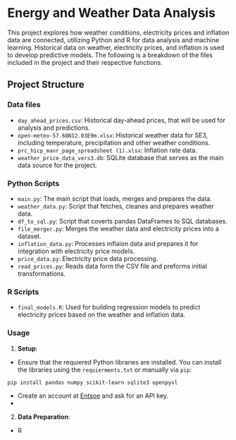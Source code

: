 # Energy and Weather Data Analysis
This project explores how weather conditions, electricity prices and inflation data are connected, utilizing Python and R for data analysis and machine learning. Historical data on weather, electricity prices, and inflation is used to develop predictive models. The following is a breakdown of the files included in the project and their respective functions.
## Project Structure
### Data files
* `day_ahead_prices.csv`: Historical day-ahead prices, that will be used for analysis and predictions.
* `open-meteo-57.68N12.03E9m.xlsx`: Historical weather data for SE3, including temperature, precipitation and other weather conditions.
* `prc_hicp_manr_page_spreadsheet (1).xlsx`: Inflation rate data.
* `weather_price_data_vers3.db`: SQLite database that serves as the main data source for the project.
### Python Scripts
* `main.py`: The main script that loads, merges and prepares the data.
* `weather_data.py`: Script that fetches, cleanes and prepares weather data.
* `df_to_sql.py`: Script that coverts pandas DataFrames to SQL databases.
* `file_merger.py`: Merges the weather data and electricity prices into a dataset.
* `inflation_data.py`: Processes inflaion data and prepares it for integration with electricity price models.
* `price_data.py`: Electricity price data processing.
* `read_prices.py`: Reads data form the CSV file and preforms initial transformations.
### R Scripts
* `final_models.R`: Used for building regression models to predict electricity prices based on the weather and inflation data.
### Usage
1. __Setup__:
* Ensure that the requiered Python libraries are installed. You can install the libraries using the `requierments.txt` or manually via `pip`:
``` 
pip install pandas numpy scikit-learn sqlite3 openpyxl
```
* Create an account at [Entsoe](https://transparency.entsoe.eu/dashboard/show) and ask for an API key.
* 
2. __Data Preparation__:
* R
